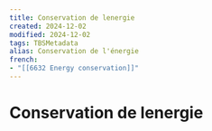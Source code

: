 ```yaml
---
title: Conservation de lenergie
created: 2024-12-02
modified: 2024-12-02
tags: TBSMetadata
alias: Conservation de l'énergie
french:
- "[[6632 Energy conservation]]"
---
```

# Conservation de lenergie
